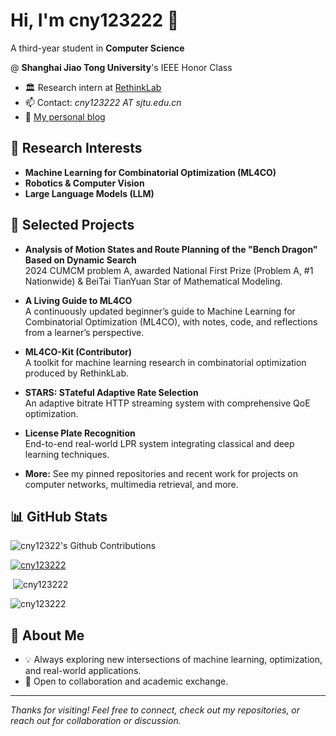 # Hi, I'm cny123222 👋

A third-year student in **Computer Science**

@ **Shanghai Jiao Tong University**'s IEEE Honor Class
- 🏛️ Research intern at [RethinkLab](https://thinklab.sjtu.edu.cn)
- 📫 Contact: *cny123222 AT sjtu.edu.cn*
- 📝 [My personal blog](https://cny123222.github.io)

## 🔬 Research Interests

- **Machine Learning for Combinatorial Optimization (ML4CO)**
- **Robotics & Computer Vision**
- **Large Language Models (LLM)**

## 🚀 Selected Projects

- **Analysis of Motion States and Route Planning of the "Bench Dragon" Based on Dynamic Search**  
  2024 CUMCM problem A, awarded National First Prize (Problem A, #1 Nationwide) & BeiTai TianYuan Star of Mathematical Modeling.

- **A Living Guide to ML4CO**  
  A continuously updated beginner’s guide to Machine Learning for Combinatorial Optimization (ML4CO), with notes, code, and reflections from a learner’s perspective.

- **ML4CO-Kit (Contributor)**  
  A toolkit for machine learning research in combinatorial optimization produced by RethinkLab.

- **STARS: STateful Adaptive Rate Selection**  
  An adaptive bitrate HTTP streaming system with comprehensive QoE optimization.

- **License Plate Recognition**  
  End-to-end real-world LPR system integrating classical and deep learning techniques.

- **More:** See my pinned repositories and recent work for projects on computer networks, multimedia retrieval, and more.

## 📊 GitHub Stats
<section>

<img src="https://ghchart.rshah.org/cny123222" alt="cny12322's Github Contributions" />

<p> <a href="https://github.com/ryo-ma/github-profile-trophy"> <img src="https://github-profile-trophy.vercel.app/?username=cny123222&margin-w=20&margin-h=15&no-bg=true&row=1" alt="cny123222"/></a> </p>

<p>&nbsp;<img src="https://github-readme-stats.vercel.app/api?username=cny123222&show_icons=true&theme=chartreuse&hide_border=false&include_all_commits=true&count_private=true&hide_title=false&show=prs_merged,issues_closed&rank_icon=percentile" alt="cny123222" /></p>

<p><img src="https://github-readme-streak-stats.herokuapp.com/?user=cny123222&"alt="cny123222" /></p>

</section>

## 🌱 About Me

- 💡 Always exploring new intersections of machine learning, optimization, and real-world applications.
- 🤝 Open to collaboration and academic exchange.

---

*Thanks for visiting! Feel free to connect, check out my repositories, or reach out for collaboration or discussion.*
